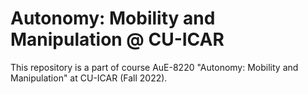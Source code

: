 # Autonomy: Mobility and Manipulation @ CU-ICAR

This repository is a part of course AuE-8220 "Autonomy: Mobility and Manipulation" at CU-ICAR (Fall 2022).
